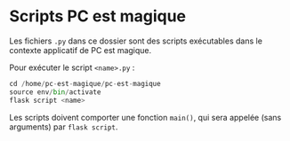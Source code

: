 # Scripts PC est magique

Les fichiers `.py` dans ce dossier sont des scripts exécutables dans le
contexte applicatif de PC est magique.

Pour exécuter le script `<name>.py` :

```py
cd /home/pc-est-magique/pc-est-magique
source env/bin/activate
flask script <name>
```

Les scripts doivent comporter une fonction `main()`, qui sera appelée
(sans arguments) par `flask script`.
